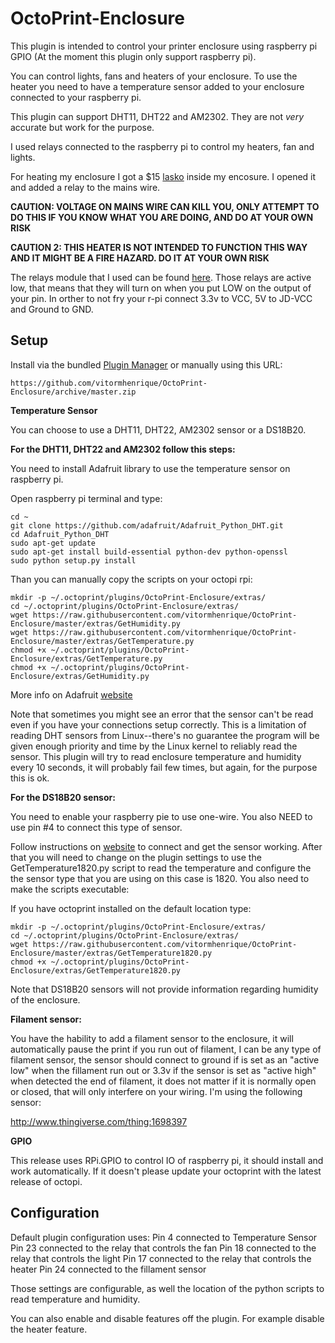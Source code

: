 # OctoPrint-Enclosure

This plugin is intended to control your printer enclosure using raspberry pi GPIO (At the moment this plugin only support raspberry pi).

You can control lights, fans and heaters of your enclosure. To use the heater you need to have a temperature sensor added to your enclosure connected to your raspberry pi.

This plugin can support DHT11, DHT22 and AM2302. They are not *very* accurate but work for the purpose.

I used relays connected to the raspberry pi to control my heaters, fan and lights.

For heating my enclosure I got a $15 [lasko](http://www.amazon.com/gp/product/B003XDTWN2?psc=1&redirect=true&ref_=oh_aui_search_detailpage) inside my encosure. I opened it and added a relay to the mains wire.

**CAUTION: VOLTAGE ON MAINS WIRE CAN KILL YOU, ONLY ATTEMPT TO DO THIS IF YOU KNOW WHAT YOU ARE DOING, AND DO AT YOUR OWN RISK**

**CAUTION 2: THIS HEATER IS NOT INTENDED TO FUNCTION THIS WAY AND IT MIGHT BE A FIRE HAZARD. DO IT AT YOUR OWN RISK**

The relays module that I used can be found [here](http://www.amazon.com/gp/product/B0057OC6D8?psc=1&redirect=true&ref_=oh_aui_search_detailpage). Those relays are active low, that means that they will turn on when you put LOW on the output of your pin. In orther to not fry your r-pi connect 3.3v to VCC, 5V to JD-VCC and Ground to GND.

## Setup

Install via the bundled [Plugin Manager](https://github.com/foosel/OctoPrint/wiki/Plugin:-Plugin-Manager)
or manually using this URL:

    https://github.com/vitormhenrique/OctoPrint-Enclosure/archive/master.zip

**Temperature Sensor**

You can choose to use a DHT11, DHT22, AM2302 sensor or a DS18B20.

**For the DHT11, DHT22 and AM2302 follow this steps:**

You need to install Adafruit library to use the temperature sensor on raspberry pi. 

Open raspberry pi terminal and type:

```
cd ~
git clone https://github.com/adafruit/Adafruit_Python_DHT.git
cd Adafruit_Python_DHT
sudo apt-get update
sudo apt-get install build-essential python-dev python-openssl
sudo python setup.py install
```

Than you can manually copy the scripts on your octopi rpi: 
```
mkdir -p ~/.octoprint/plugins/OctoPrint-Enclosure/extras/
cd ~/.octoprint/plugins/OctoPrint-Enclosure/extras/
wget https://raw.githubusercontent.com/vitormhenrique/OctoPrint-Enclosure/master/extras/GetHumidity.py
wget https://raw.githubusercontent.com/vitormhenrique/OctoPrint-Enclosure/master/extras/GetTemperature.py
chmod +x ~/.octoprint/plugins/OctoPrint-Enclosure/extras/GetTemperature.py
chmod +x ~/.octoprint/plugins/OctoPrint-Enclosure/extras/GetHumidity.py
```

More info on Adafruit [website](https://learn.adafruit.com/dht-humidity-sensing-on-raspberry-pi-with-gdocs-logging/software-install-updated)

Note that sometimes you might see an error that the sensor can't be read even if you have your connections setup correctly. 
This is a limitation of reading DHT sensors from Linux--there's no guarantee the program will be given enough priority and time by the Linux kernel to reliably read the sensor.
This plugin will try to read enclosure temperature and humidity every 10 seconds, it will probably fail few times, but again, for the purpose this is ok.

**For the DS18B20 sensor:**

You need to enable your raspberry pie to use one-wire. You also NEED to use pin #4 to connect this type of sensor. 

Follow instructions on [website](https://learn.adafruit.com/adafruits-raspberry-pi-lesson-11-ds18b20-temperature-sensing?view=all) to connect and get the sensor working. 
After that you will need to change on the plugin settings to use the GetTemperature1820.py script to read the temperature and configure the the sensor type that you are using on this case is 1820.  You also need to make the scripts executable:

If you have octoprint installed on the default location type:

```
mkdir -p ~/.octoprint/plugins/OctoPrint-Enclosure/extras/
cd ~/.octoprint/plugins/OctoPrint-Enclosure/extras/
wget https://raw.githubusercontent.com/vitormhenrique/OctoPrint-Enclosure/master/extras/GetTemperature1820.py
chmod +x ~/.octoprint/plugins/OctoPrint-Enclosure/extras/GetTemperature1820.py
```

Note that DS18B20 sensors will not provide  information regarding humidity of the enclosure.

**Filament sensor:**

You have the hability to add a filament sensor to the enclosure, it will automatically pause the print if you run out of filament, I can be any type of filament sensor, the sensor should connect to ground if is set as an "active low" when the fillament run out or 3.3v if the sensor is set as "active high" when detected the end of filament, it does not matter if it is normally open or closed, that will only interfere on your wiring. I'm using the following sensor:

http://www.thingiverse.com/thing:1698397

**GPIO**

This release uses RPi.GPIO to control IO of raspberry pi, it should install and work automatically. If it doesn't please update your octoprint with the latest release of octopi.

## Configuration

Default plugin configuration uses:
Pin 4 connected to Temperature Sensor
Pin 23 connected to the relay that controls the fan
Pin 18 connected to the relay that controls the light
Pin 17 connected to the relay that controls the heater
Pin 24 connected to the fillament sensor

Those settings are configurable, as well the location of the python scripts to read temperature and humidity.

You can also enable and disable features off the plugin. For example disable the heater feature.
